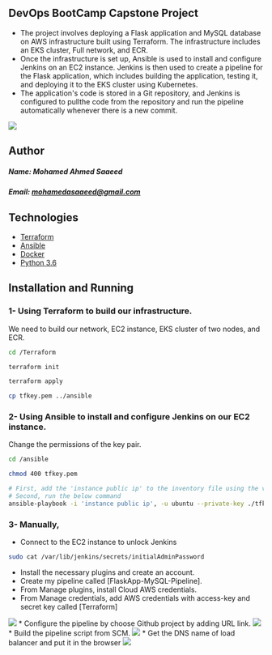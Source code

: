 ## DevOps BootCamp Capstone Project
* The project involves deploying a Flask application and MySQL database on AWS infrastructure built using Terraform. The infrastructure includes an EKS cluster, Full network, and ECR.
* Once the infrastructure is set up, Ansible is used to install and configure Jenkins on an EC2 instance. Jenkins is then used to create a pipeline for the Flask application, which includes building the application, testing it, and deploying it to the EKS cluster using Kubernetes.
* The application's code is stored in a Git repository, and Jenkins is configured to pullthe code from the repository and run the pipeline automatically whenever there is a new commit.
<img src=https://user-images.githubusercontent.com/116665263/227786542-2b8fc3a4-b8d9-4348-97c8-a29d3a1263f3.png>

## Author
##### Name: Mohamed Ahmed Saaeed
##### Email: mohamedasaaeed@gmail.com
## Technologies
* [Terraform](https://developer.hashicorp.com/terraform/downloads)
* [Ansible](https://www.digitalocean.com/community/tutorials/how-to-install-and-configure-ansible-on-centos-7)
* [Docker](https://docs.docker.com/engine/install/centos/) 
* [Python 3.6](https://www.rosehosting.com/blog/how-to-install-python-3-6-4-on-centos-7/)

## Installation and Running

### 1- Using Terraform to build our infrastructure.
We need to build our network, EC2 instance, EKS cluster of two nodes, and ECR.
```bash
cd /Terraform
```
```bash
terraform init
```
```bash
terraform apply
```
```bash
cp tfkey.pem ../ansible
```
### 2- Using Ansible to install and configure Jenkins on our EC2 instance.
Change the permissions of the key pair.
```bash
cd /ansible
```
```bash
chmod 400 tfkey.pem
```
```bash
# First, add the 'instance public ip' to the inventory file using the vim editor.
# Second, run the below command
ansible-playbook -i 'instance public ip', -u ubuntu --private-key ./tfkey.pem playbook.yaml
``` 
### 3- Manually, 
* Connect to the EC2 instance to unlock Jenkins 
```bash
sudo cat /var/lib/jenkins/secrets/initialAdminPassword
```
* Install the necessary plugins and create an account.  
* Create my pipeline called [FlaskApp-MySQL-Pipeline].
* From Manage plugins, install Cloud AWS credentials.
* From Manage credentials, add AWS credentials with access-key and secret key called [Terraform]
<img src=https://user-images.githubusercontent.com/116665263/226451947-67197967-a76c-4322-a373-ad945314ea5d.PNG>
* Configure the pipeline by choose Github project by adding URL link.
<img src=https://user-images.githubusercontent.com/116665263/226452679-acfc5213-eb8a-4444-951a-ec6ae04beb48.PNG>
* Build the pipeline script from SCM.
<img src=https://user-images.githubusercontent.com/116665263/226451426-fbb3b8d8-1b11-42bf-bc5b-6686b0720855.PNG>
* Get the DNS name of load balancer and put it in the browser
<img src=https://user-images.githubusercontent.com/116665263/226451013-c5d4c91c-6000-4fc5-a686-437678ddfeb1.PNG>